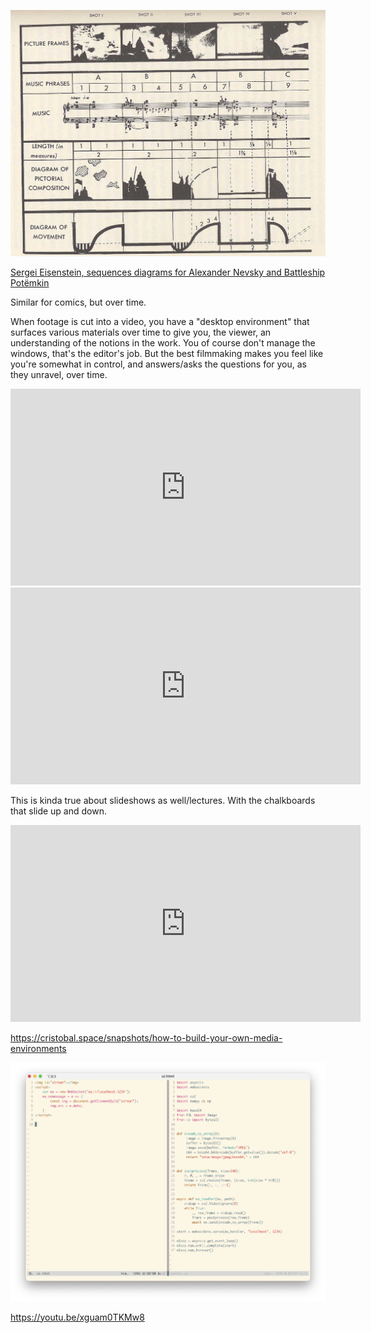 
![](/assets/images/2022-03-01-00-45-01.png)

[Sergei Eisenstein, sequences diagrams for Alexander Nevsky and Battleship Potëmkin](https://socks-studio.com/2011/04/21/sergei-eisenstein-sequences-diagrams-for-alexander-nevsky-and-battleship-potemkin/)

Similar for comics, but over time.

When footage is cut into a video, you have a "desktop environment" that surfaces various materials over time to give you, the viewer, an understanding of the notions in the work. You of course don't manage the windows, that's the editor's job. But the best filmmaking makes you feel like you're somewhat in control, and answers/asks the questions for you, as they unravel, over time.

<iframe width="560" height="315" src="https://www.youtube.com/embed/6tw_JVz_IEc?start=156" title="YouTube video player" frameborder="0" allow="accelerometer; autoplay; clipboard-write; encrypted-media; gyroscope; picture-in-picture" allowfullscreen></iframe>

<iframe width="560" height="315" src="https://www.youtube.com/embed/34oI0yd5YUc?start=266" title="YouTube video player" frameborder="0" allow="accelerometer; autoplay; clipboard-write; encrypted-media; gyroscope; picture-in-picture" allowfullscreen></iframe>

This is kinda true about slideshows as well/lectures. With the chalkboards that slide up and down.

<iframe width="560" height="315" src="https://www.youtube.com/embed/l1BCv3qqW4A?start=1140" title="YouTube video player" frameborder="0" allow="accelerometer; autoplay; clipboard-write; encrypted-media; gyroscope; picture-in-picture" allowfullscreen></iframe>

https://cristobal.space/snapshots/how-to-build-your-own-media-environments

![](/assets/images/2022-08-18-13-10-48.png)

https://youtu.be/xguam0TKMw8
